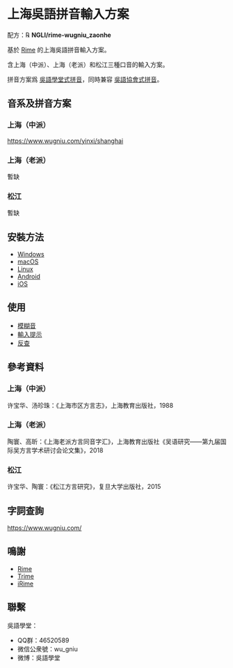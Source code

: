 # 上海吳語拼音輸入方案


配方：℞ **NGLI/rime-wugniu_zaonhe**

基於 [Rime](https://rime.im/) 的上海吳語拼音輸入方案。

含上海（中派）、上海（老派）和松江三種口音的輸入方案。

拼音方案爲 [吳語學堂式拼音](https://github.com/NGLI/rime-wugniu_zaonhe#音系及拼音方案)，同時兼容 [吳語協會式拼音](http://wu-chinese.com/romanization/)。

## 音系及拼音方案

### 上海（中派）

https://www.wugniu.com/yinxi/shanghai

### 上海（老派）

暫缺

### 松江

暫缺

## 安裝方法

- [Windows](https://ngli.github.io/rime-wugniu/安装方法/Windows.html)
- [macOS](https://ngli.github.io/rime-wugniu/安装方法/macOS.html)
- [Linux](https://ngli.github.io/rime-wugniu/安装方法/Linux.html)
- [Android](https://ngli.github.io/rime-wugniu/安装方法/Android.html)
- [iOS](https://ngli.github.io/rime-wugniu/安装方法/iOS.html)

## 使用

- [模糊音](https://ngli.github.io/rime-wugniu/使用/模糊音.html)
- [輸入提示](https://ngli.github.io/rime-wugniu/使用/输入提示.html)
- [反查](https://ngli.github.io/rime-wugniu/使用/反查.html)

## 參考資料

### 上海（中派）

许宝华、汤珍珠：《上海市区方言志》，上海教育出版社，1988

### 上海（老派）

陶寰、高昕：《上海老派方言同音字汇》，上海教育出版社《吴语研究——第九届国际吴方言学术研讨会论文集》，2018

### 松江

许宝华、陶寰：《松江方言研究》，复旦大学出版社，2015

## 字詞查詢

https://www.wugniu.com/

## 鳴謝

- [Rime](https://rime.im/)
- [Trime](https://github.com/osfans/trime)
- [iRime](https://github.com/jimmy54/iRime)

## 聯繫

吳語學堂：

- QQ群：46520589
- 微信公衆號：wu_gniu
- 微博：吳語學堂
